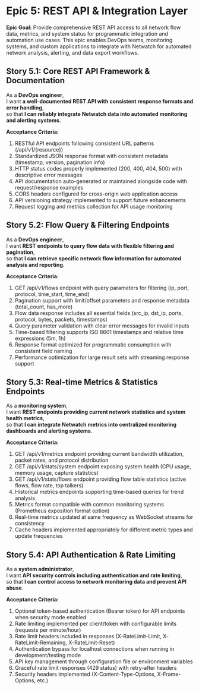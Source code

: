 # Epic 5: REST API & Integration Layer

**Epic Goal:** Provide comprehensive REST API access to all network flow data, metrics, and system status for programmatic integration and automation use cases. This epic enables DevOps teams, monitoring systems, and custom applications to integrate with Netwatch for automated network analysis, alerting, and data export workflows.

## Story 5.1: Core REST API Framework & Documentation
As a **DevOps engineer**,  
I want **a well-documented REST API with consistent response formats and error handling**,  
so that **I can reliably integrate Netwatch data into automated monitoring and alerting systems**.

**Acceptance Criteria:**
1. RESTful API endpoints following consistent URL patterns (/api/v1/{resource})
2. Standardized JSON response format with consistent metadata (timestamp, version, pagination info)
3. HTTP status codes properly implemented (200, 400, 404, 500) with descriptive error messages
4. API documentation auto-generated or maintained alongside code with request/response examples
5. CORS headers configured for cross-origin web application access
6. API versioning strategy implemented to support future enhancements
7. Request logging and metrics collection for API usage monitoring

## Story 5.2: Flow Query & Filtering Endpoints
As a **DevOps engineer**,  
I want **REST endpoints to query flow data with flexible filtering and pagination**,  
so that **I can retrieve specific network flow information for automated analysis and reporting**.

**Acceptance Criteria:**
1. GET /api/v1/flows endpoint with query parameters for filtering (ip, port, protocol, time_start, time_end)
2. Pagination support with limit/offset parameters and response metadata (total_count, has_more)
3. Flow data response includes all essential fields (src_ip, dst_ip, ports, protocol, bytes, packets, timestamps)
4. Query parameter validation with clear error messages for invalid inputs
5. Time-based filtering supports ISO 8601 timestamps and relative time expressions (5m, 1h)
6. Response format optimized for programmatic consumption with consistent field naming
7. Performance optimization for large result sets with streaming response support

## Story 5.3: Real-time Metrics & Statistics Endpoints
As a **monitoring system**,  
I want **REST endpoints providing current network statistics and system health metrics**,  
so that **I can integrate Netwatch metrics into centralized monitoring dashboards and alerting systems**.

**Acceptance Criteria:**
1. GET /api/v1/metrics endpoint providing current bandwidth utilization, packet rates, and protocol distribution
2. GET /api/v1/stats/system endpoint exposing system health (CPU usage, memory usage, capture statistics)
3. GET /api/v1/stats/flows endpoint providing flow table statistics (active flows, flow rate, top talkers)
4. Historical metrics endpoints supporting time-based queries for trend analysis
5. Metrics format compatible with common monitoring systems (Prometheus exposition format option)
6. Real-time metrics updated at same frequency as WebSocket streams for consistency
7. Cache headers implemented appropriately for different metric types and update frequencies

## Story 5.4: API Authentication & Rate Limiting
As a **system administrator**,  
I want **API security controls including authentication and rate limiting**,  
so that **I can control access to network monitoring data and prevent API abuse**.

**Acceptance Criteria:**
1. Optional token-based authentication (Bearer token) for API endpoints when security mode enabled
2. Rate limiting implemented per client/token with configurable limits (requests per minute/hour)
3. Rate limit headers included in responses (X-RateLimit-Limit, X-RateLimit-Remaining, X-RateLimit-Reset)
4. Authentication bypass for localhost connections when running in development/testing mode
5. API key management through configuration file or environment variables
6. Graceful rate limit responses (429 status) with retry-after headers
7. Security headers implemented (X-Content-Type-Options, X-Frame-Options, etc.)
